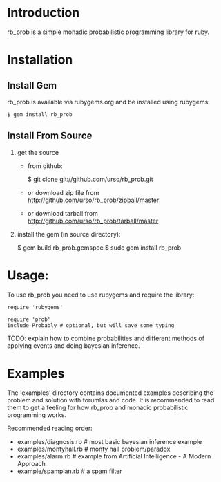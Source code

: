 
Introduction
============

rb_prob is a simple monadic probabilistic programming library for ruby.

Installation
============

## Install Gem

rb_prob is available via rubygems.org and be installed using rubygems:

    $ gem install rb_prob

## Install From Source

1. get the source 
    - from github: 

        $ git clone git://github.com/urso/rb_prob.git

    - or download zip file from http://github.com/urso/rb_prob/zipball/master
    - or download tarball from http://github.com/urso/rb_prob/tarball/master
      
2. install the gem (in source directory):

    $ gem build rb_prob.gemspec
    $ sudo gem install rb_prob

Usage:
======

To use rb_prob you need to use rubygems and require the library:

    require 'rubygems'

    require 'prob'
    include Probably # optional, but will save some typing

TODO: explain how to combine probabilities and different methods of applying
events and doing bayesian inference.

Examples
========

The 'examples' directory contains documented examples describing the problem and
solution with forumlas and code. It is recommended to read them to get a
feeling for how rb_prob and monadic probabilistic programming works.

Recommended reading order:

- examples/diagnosis.rb  # most basic bayesian inference example
- examples/montyhall.rb  # monty hall problem/paradox
- examples/alarm.rb      # example from Artificial Intelligence - A Modern Approach
- example/spamplan.rb    # a spam filter 

